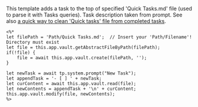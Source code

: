 This template adds a task to the top of specified 'Quick Tasks.md' file (used to parse it with Tasks queries). Task description taken from prompt.
See also [a quick way to clean 'Quick tasks' file from completed tasks](https://github.com/siebentod/obsidian-snippets/blob/main/(Templater)%20Move%20all%20completed%20tasks%20in%20file%20A%20to%20file%20B.md).

```
<%*
let filePath = 'Path/Quick Tasks.md';  // Insert your 'Path/Filename'! Directory must exist
let file = this.app.vault.getAbstractFileByPath(filePath);
if(!file) {
    file = await this.app.vault.create(filePath, '');
}

let newTask = await tp.system.prompt("New Task");
let appendTask = '- [ ] ' + newTask;
let curContent = await this.app.vault.read(file);
let newContents = appendTask + '\n' + curContent;
this.app.vault.modify(file, newContents);
%>
```
